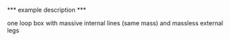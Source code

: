 
*** example description ***

one loop box with massive internal lines (same mass)
and massless external legs
